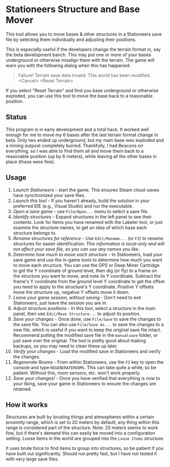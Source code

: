 # Stationeers Structure and Base Mover

This tool allows you to move bases & other structures in a Stationeers save
file by selecting them individually and adjusting their positions.

This is especially useful if the developers change the terrain format in, say
the beta development banch.  This may put one or more of your  bases
underground or otherwise misalign them with the terrain.  The game will warn
you with the following dialog when this has happened:

> Failure!
> Terrain save data invalid.  This world has been modified.
> &lt;Cancel&gt; &lt;Reset Terrain&gt;

If you select "Reset Terrain" and find you base underground or otherwise
exploded, you can use this tool to move the base back to a reasonable
position.

## Status

This program is in early development and a total hack.  It worked well enough
for me to move my 6 bases after the last terrain format change in beta.  Only
two ended up underground, but my main base wes exploded and a mining outpost
completely buiried.  Thankfully, I had Beacons on everything, so I was able to
find them all and move them back to a reasonable position (up by 6 meters),
while leaving all the other bases in place (these were fine).

## Usage
1. *Launch Stationeers* - start the game.  This ensures Steam cloud-saves
   have synchronized your save files.
1. *Launch this tool* - If you haven't already, build the solution in your
   preferred IDE (e.g., Visual Studio) and run the executable.
1. *Open a save game* - use `File/Open...` menu to select a save file.
1. *Identify structures* - Expand structures in the left panel to see
   their contents.  Look for items you have renamed with the Labeler tool,
   or just examine the structure names, to get an idea of which base each
   structure belongs to.
1. *Rename structures for reference* - Use `Edit/Rename...` (or `F2`) to
   rename structures for easier identification.  _This information is
   local-only and will not affect your save file, so you can use any names
   you like._
1. *Determine how much to move each structure* - In Stationeers, load your
   save game and use the in-game tools to determine how much you want to
   move each structure.  You can use the GPS or Deep Miner Cartridge to
   get the Y coordinate of ground level, then dig (or fly) to a frame on
   the structure you want to move, and note its Y coordinate.  Subtract
   the frame's Y coordinate from the ground level Y coordinate to get the
   offset you need to apply to the structure's Y coordinate.  Positive
   Y offsets move the structure up, negative Y offsets move it down.
1. *Leave your game session, _without saving_* - Don't need to exit
   Stationeers, just leave the session you are in.
1. *Adjust structure positions* - In this tool, select a structure in the
   main panel, then use `Edit/Move Structure...` to adjust
   its position.
1. *Save your changes* - Once done, use `File/Save` to save the changes to the
   save file.  You can also use `File/Save As...` to save the changes to a new
   file, which is useful if you want to keep the original save file intact.
   Recommend putting the modified save file in the `manualsave` folder, or
   just save over the original.  The tool is pretty good about making backups,
   so you may need to clean these up later.
1. *Verify your changes* - Load the modified save in Stationeers and
   verify the changes.
1. *Regenerate Rooms* - From within Stationeers, use the `F3` key to open
   the console and type `REGENERATEROOMS`.  This can take quite a while,
   so be patient.  Without this, room sensors, etc. won't work properly.
1. *Save your changes!* - Once you have verified that everything is now
   to your liking, save your game in Stationeers to ensure the changes are
   retained.

## How it works

Structures are built by locating things and atmospheres
within a certain proximity range, which is set to 20 meters by default; any
thing within this range is considered part of the structure.  Note: 20 meters
seems to work fine, but if there's demand this can easily be moved into a
configuration setting.  Loose items in the world are grouped into the `Loose
Items` structure.

It uses brute force to find items to group into structures, so be patient if
you have built out significantly. Should run pretty fast, but I have not
tested it with very large save files.

